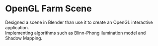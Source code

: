 # OpenGL Farm Scene
Designed a scene in Blender than use it to create an OpenGL interactive application.<br />
Implementing algorithms such as Blinn-Phong ilumination model and Shadow Mapping.
